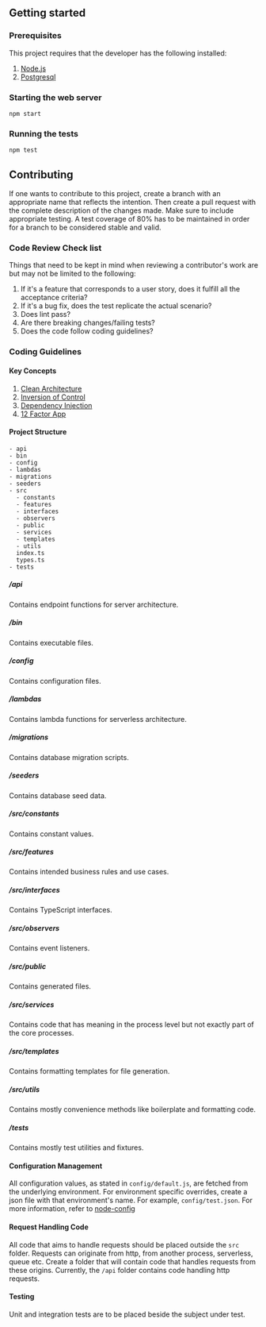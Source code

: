 ## Getting started

### Prerequisites

This project requires that the developer has the following installed:

1. [Node.js](https://nodejs.org/en)
2. [Postgresql](https://www.postgresql.org/)

### Starting the web server

`npm start`

### Running the tests

`npm test`

## Contributing

If one wants to contribute to this project, create a branch with an appropriate name that reflects the intention.
Then create a pull request with the complete description of the changes made. Make sure to include appropriate testing.
A test coverage of 80% has to be maintained in order for a branch to be considered stable and valid.

### Code Review Check list

Things that need to be kept in mind when reviewing a contributor's work are but may not be limited to the following:

1. If it's a feature that corresponds to a user story, does it fulfill all the acceptance criteria?
2. If it's a bug fix, does the test replicate the actual scenario?
3. Does lint pass?
4. Are there breaking changes/failing tests?
5. Does the code follow coding guidelines?

### Coding Guidelines

#### Key Concepts

1. [Clean Architecture](https://blog.cleancoder.com/uncle-bob/2012/08/13/the-clean-architecture.html)
2. [Inversion of Control](https://en.wikipedia.org/wiki/Inversion_of_control)
3. [Dependency Injection](https://en.wikipedia.org/wiki/Dependency_injection)
4. [12 Factor App](https://12factor.net)

#### Project Structure

```
- api
- bin
- config
- lambdas
- migrations
- seeders
- src
  - constants
  - features
  - interfaces
  - observers
  - public
  - services
  - templates
  - utils
  index.ts
  types.ts
- tests
```

##### /api

Contains endpoint functions for server architecture.

##### /bin

Contains executable files.

##### /config

Contains configuration files.

##### /lambdas

Contains lambda functions for serverless architecture.

##### /migrations

Contains database migration scripts.

##### /seeders

Contains database seed data.

##### /src/constants

Contains constant values.

##### /src/features

Contains intended business rules and use cases.

##### /src/interfaces

Contains TypeScript interfaces.

##### /src/observers

Contains event listeners.

##### /src/public

Contains generated files.

##### /src/services

Contains code that has meaning in the process level but not exactly part of the core processes.

##### /src/templates

Contains formatting templates for file generation.

##### /src/utils

Contains mostly convenience methods like boilerplate and formatting code.

##### /tests

Contains mostly test utilities and fixtures.

#### Configuration Management

All configuration values, as stated in `config/default.js`, are fetched from the underlying environment. For environment specific overrides, create a json file
with that environment's name. For example, `config/test.json`. For more information, refer to [node-config](https://github.com/lorenwest/node-config)

#### Request Handling Code

All code that aims to handle requests should be placed outside the `src` folder. Requests can originate from http, from another process, serverless, queue etc.
Create a folder that will contain code that handles requests from these origins. Currently, the `/api` folder contains code handling http requests.

#### Testing

Unit and integration tests are to be placed beside the subject under test.
